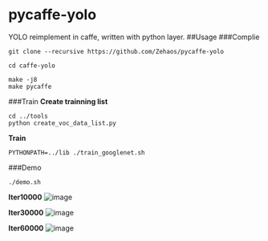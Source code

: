 # pycaffe-yolo
YOLO reimplement in caffe, written with python layer.
##Usage
###Complie
```
git clone --recursive https://github.com/Zehaos/pycaffe-yolo
```
```
cd caffe-yolo
```
```
make -j8
make pycaffe
```
###Train
**Create trainning list**
```
cd ../tools
python create_voc_data_list.py
```
**Train**
```
PYTHONPATH=../lib ./train_googlenet.sh
```
###Demo
```
./demo.sh
```

**Iter10000**
 ![image](https://github.com/Zehaos/pycaffe-yolo/tree/master/demo/gnet_iter10000.png)

 **Iter30000**
 ![image](https://github.com/Zehaos/pycaffe-yolo/tree/master/demo/gnet_iter30000.png)
 
 **Iter60000**
 ![image](https://github.com/Zehaos/pycaffe-yolo/tree/master/demo/gnet_iter60000.png)